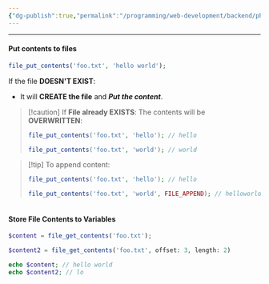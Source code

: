 ```yaml
---
{"dg-publish":true,"permalink":"/programming/web-development/backend/php/01-procedural/05-files/file-contents/","tags":["programming","php","webdevelopment","backend"]}
---
```



--- 
#### Put contents to files
```php
file_put_contents('foo.txt', 'hello world');
```
If the file __DOESN'T EXIST__:
- It will __CREATE  the file__ and ___Put the content___.

> [!caution] If __File already EXISTS__:
> The contents will be __OVERWRITTEN__:
> ```php
> file_put_contents('foo.txt', 'hello'); // hello
> 
> file_put_contents('foo.txt', 'world'); // world
> ```

> [!tip] To append content:
> ```php
> file_put_contents('foo.txt', 'hello'); // hello
> 
> file_put_contents('foo.txt', 'world', FILE_APPEND); // helloworld
> ```
```
```
#### Store File Contents to Variables
```php
$content = file_get_contents('foo.txt');

$content2 = file_get_contents('foo.txt', offset: 3, length: 2)

echo $content; // hello world
echo $content2; // lo
```